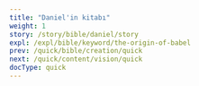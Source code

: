 ```yaml
---
title: "Daniel'in kitabı"
weight: 1
story: /story/bible/daniel/story
expl: /expl/bible/keyword/the-origin-of-babel
prev: /quick/bible/creation/quick
next: /quick/content/vision/quick
docType: quick
---
```

